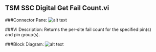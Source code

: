 ## **TSM SSC Digital Get Fail Count.vi**
###Connector Pane:
![alt text](/Instrument%20Control/Digital/Pattern%20Actions/TSM%20SSC%20Digital%20Get%20Fail%20Count.vic.png "TSM SSC Digital Get Fail Count.vi connector pane")

###VI Description:
Returns the per-site fail count for the specified pin(s) and pin group(s).

###Block Diagram:
![alt text](/Instrument%20Control/Digital/Pattern%20Actions/TSM%20SSC%20Digital%20Get%20Fail%20Count.vid.png "TSM SSC Digital Get Fail Count.vi block diagram")
